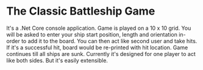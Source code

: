 


# The Classic Battleship Game

It's a .Net Core console application. Game is played on a 10 x 10 grid. You will be asked to enter your ship start position, length and orientation in-order to
add it to the board. You can then act like second user and take hits. If it's a successful hit, board would be re-printed
with hit location. Game continues till all ships are sunk. Currently it's designed for one player to act like both sides. But it's easily extensible.



